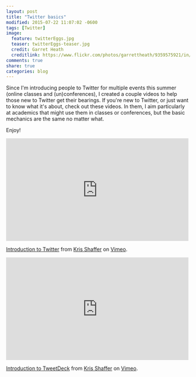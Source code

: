 ```yaml
---
layout: post
title: "Twitter basics"
modified: 2015-07-22 11:07:02 -0600
tags: [Twitter]
image:
  feature: twitterEggs.jpg
  teaser: twitterEggs-teaser.jpg
  credit: Garret Heath
  creditlink: https://www.flickr.com/photos/garrettheath/9359575921/in/faves-131104016@N08/
comments: true
share: true
categories: blog
---
```


Since I'm introducing people to Twitter for multiple events this summer (online classes and (un)conferences), I created a couple videos to help those new to Twitter get their bearings. If you're new to Twitter, or just want to know what it's about, check out these videos. In them, I aim particularly at academics that might use them in classes or conferences, but the basic mechanics are the same no matter what.

Enjoy!

<iframe src="https://player.vimeo.com/video/133696253" width="500" height="281" frameborder="0" webkitallowfullscreen mozallowfullscreen allowfullscreen></iframe> <p><a href="https://vimeo.com/133696253">Introduction to Twitter</a> from <a href="https://vimeo.com/user11692346">Kris Shaffer</a> on <a href="https://vimeo.com">Vimeo</a>.</p>

<iframe src="https://player.vimeo.com/video/133696254" width="500" height="281" frameborder="0" webkitallowfullscreen mozallowfullscreen allowfullscreen></iframe> <p><a href="https://vimeo.com/133696254">Introduction to TweetDeck</a> from <a href="https://vimeo.com/user11692346">Kris Shaffer</a> on <a href="https://vimeo.com">Vimeo</a>.</p>

